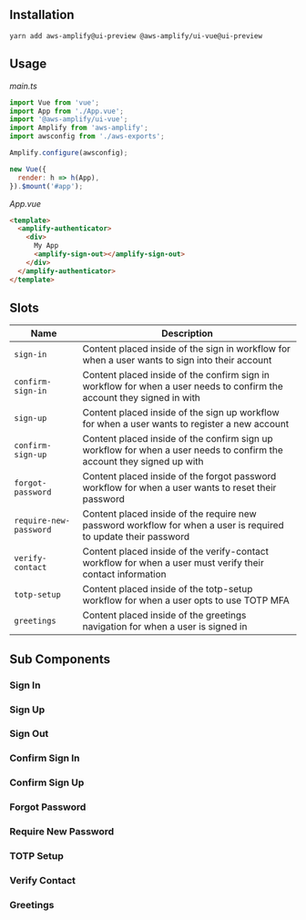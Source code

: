 <amplify-authenticator></amplify-authenticator>

## Installation

```
yarn add aws-amplify@ui-preview @aws-amplify/ui-vue@ui-preview
```

## Usage

_main.ts_

```js
import Vue from 'vue';
import App from './App.vue';
import '@aws-amplify/ui-vue';
import Amplify from 'aws-amplify';
import awsconfig from './aws-exports';

Amplify.configure(awsconfig);

new Vue({
  render: h => h(App),
}).$mount('#app');
```

_App.vue_

```html
<template>
  <amplify-authenticator>
    <div>
      My App
      <amplify-sign-out></amplify-sign-out>
    </div>
  </amplify-authenticator>
</template>
```

<ui-component-props tag="amplify-authenticator" use-table-headers></ui-component-props>

## Slots

| Name                     | Description                                                                                                            |
| ------------------------ | ---------------------------------------------------------------------------------------------------------------------- |
| `sign-in`              | Content placed inside of the sign in workflow for when a user wants to sign into their account                         |
| `confirm-sign-in`      | Content placed inside of the confirm sign in workflow for when a user needs to confirm the account they signed in with |
| `sign-up`              | Content placed inside of the sign up workflow for when a user wants to register a new account                          |
| `confirm-sign-up`      | Content placed inside of the confirm sign up workflow for when a user needs to confirm the account they signed up with |
| `forgot-password`      | Content placed inside of the forgot password workflow for when a user wants to reset their password                    |
| `require-new-password` | Content placed inside of the require new password workflow for when a user is required to update their password        |
| `verify-contact`       | Content placed inside of the verify-contact workflow for when a user must verify their contact information             |
| `totp-setup`           | Content placed inside of the totp-setup workflow for when a user opts to use TOTP MFA                                  |
| `greetings`            | Content placed inside of the greetings navigation for when a user is signed in                                         |

## Sub Components

### Sign In

<amplify-sign-in></amplify-sign-in>

<ui-component-props tag="amplify-sign-in"></ui-component-props>

### Sign Up

<amplify-sign-up></amplify-sign-up>

<ui-component-props tag="amplify-sign-up"></ui-component-props>

### Sign Out

<amplify-sign-out></amplify-sign-out>

<ui-component-props tag="amplify-sign-out"></ui-component-props>

### Confirm Sign In

<amplify-confirm-sign-in></amplify-confirm-sign-in>

<ui-component-props tag="amplify-confirm-sign-in"></ui-component-props>

### Confirm Sign Up

<amplify-confirm-sign-up></amplify-confirm-sign-up>

<ui-component-props tag="amplify-confirm-sign-up"></ui-component-props>

### Forgot Password

<amplify-forgot-password></amplify-forgot-password>

<ui-component-props tag="amplify-forgot-password"></ui-component-props>

### Require New Password

<amplify-require-new-password></amplify-require-new-password>

<ui-component-props tag="amplify-require-new-password"></ui-component-props>

### TOTP Setup

<ui-component-props tag="amplify-totp-setup"></ui-component-props>

### Verify Contact

<ui-component-props tag="amplify-verify-contact"></ui-component-props>

### Greetings

<amplify-greetings></amplify-greetings>

<ui-component-props tag="amplify-greetings"></ui-component-props>

